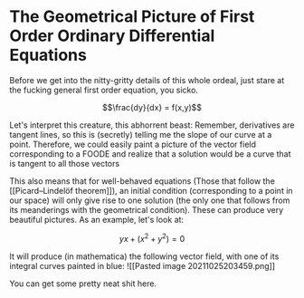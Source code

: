 #  The Geometrical Picture of First Order Ordinary Differential Equations 

Before we get into the nitty-gritty details of this whole ordeal, just stare at the fucking general first order equation, you sicko.

$$\frac{dy}{dx} = f(x,y)$$

Let's interpret this creature, this abhorrent beast: Remember, derivatives are tangent lines, so this is (secretly) telling me the slope of our curve at a point. Therefore, we could easily paint a picture of the vector field corresponding to a FOODE and realize that a solution would be a curve that is tangent to all those vectors 

This also means that for well-behaved equations (Those that follow the [[Picard–Lindelöf theorem]]), an initial condition (corresponding to a point in our space) will only give rise to one solution (the only one that follows from its meanderings with the geometrical condition). These can produce very beautiful pictures. As an example, let's look at:

$$yx+(x^2+y^{2})=0$$

It will produce (in mathematica) the following vector field, with one of its integral curves painted in blue:
![[Pasted image 20211025203459.png]]

You can get some pretty neat shit here.